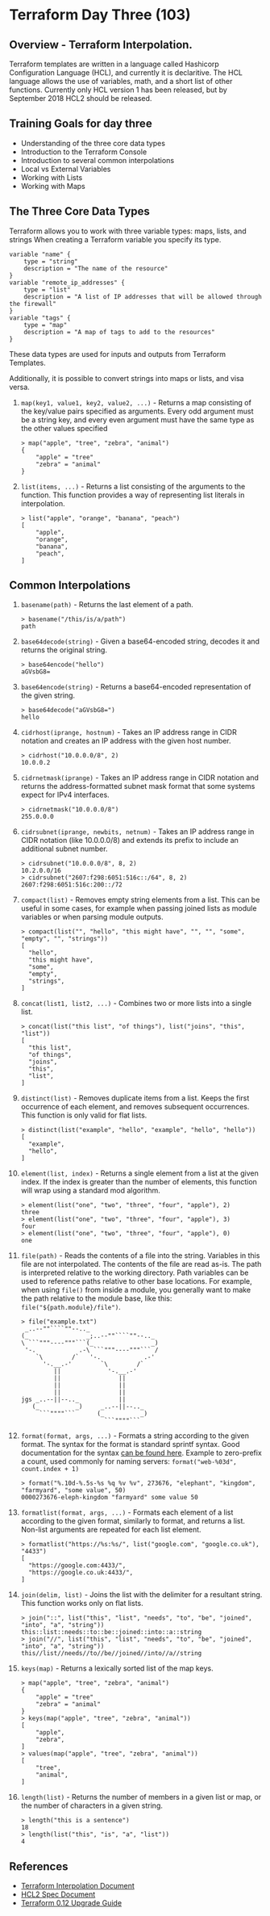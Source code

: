 # Terraform Day Three (103)

## Overview - Terraform Interpolation.
Terraform templates are written in a language called Hashicorp Configuration Language (HCL), and currently it is declaritive.
The HCL language allows the use of variables, math, and a short list of other functions.
Currently only HCL version 1 has been released, but by September 2018 HCL2 should be released.

## Training Goals for day three
*  Understanding of the three core data types
*  Introduction to the Terraform Console
*  Introduction to several common interpolations
*  Local vs External Variables
*  Working with Lists
*  Working with Maps

## The Three Core Data Types
Terraform allows you to work with three variable types: maps, lists, and strings
When creating a Terraform variable you specify its type.
```hcl
variable "name" {
    type = "string"
    description = "The name of the resource"
}
variable "remote_ip_addresses" {
    type = "list"
    description = "A list of IP addresses that will be allowed through the firewall"
}
variable "tags" {
    type = "map"
    description = "A map of tags to add to the resources"
}
```
These data types are used for inputs and outputs from Terraform Templates.

Additionally, it is possible to convert strings into maps or lists, and visa versa.


1.  `map(key1, value1, key2, value2, ...)` - Returns a map consisting of the key/value pairs specified as arguments. Every odd argument must be a string key, and every even argument must have the same type as the other values specified
    ```hcl
    > map("apple", "tree", "zebra", "animal")
    {
        "apple" = "tree"
        "zebra" = "animal"
    }
    ```
2.  `list(items, ...)` - Returns a list consisting of the arguments to the function. This function provides a way of representing list literals in interpolation.
    ```hcl
    > list("apple", "orange", "banana", "peach")
    [
        "apple",
        "orange",
        "banana",
        "peach",
    ]
    ```

## Common Interpolations
1.  `basename(path)` - Returns the last element of a path.
    ```hcl
    > basename("/this/is/a/path")
    path
    ```
2.  `base64decode(string)` - Given a base64-encoded string, decodes it and returns the original string.
    ```hcl
    > base64encode("hello")
    aGVsbG8=
    ```
3.  `base64encode(string)` - Returns a base64-encoded representation of the given string.
    ```hcl
    > base64decode("aGVsbG8=")
    hello
    ```
4.  `cidrhost(iprange, hostnum)` - Takes an IP address range in CIDR notation and creates an IP address with the given host number.
    ```hcl
    > cidrhost("10.0.0.0/8", 2)
    10.0.0.2
    ```
5.  `cidrnetmask(iprange)` - Takes an IP address range in CIDR notation and returns the address-formatted subnet mask format that some systems expect for IPv4 interfaces.
    ```hcl
    > cidrnetmask("10.0.0.0/8")
    255.0.0.0
    ```
6.  `cidrsubnet(iprange, newbits, netnum)` - Takes an IP address range in CIDR notation (like 10.0.0.0/8) and extends its prefix to include an additional subnet number.
    ```hcl
    > cidrsubnet("10.0.0.0/8", 8, 2)
    10.2.0.0/16
    > cidrsubnet("2607:f298:6051:516c::/64", 8, 2)
    2607:f298:6051:516c:200::/72
    ```
7.  `compact(list)` - Removes empty string elements from a list. This can be useful in some cases, for example when passing joined lists as module variables or when parsing module outputs.
    ```hcl
    > compact(list("", "hello", "this might have", "", "", "some", "empty", "", "strings"))
    [
      "hello",
      "this might have",
      "some",
      "empty",
      "strings",
    ]
8.  `concat(list1, list2, ...)` - Combines two or more lists into a single list.
    ```hcl
    > concat(list("this list", "of things"), list("joins", "this", "list"))
    [
      "this list",
      "of things",
      "joins",
      "this",
      "list",
    ]
    ```
9.  `distinct(list)` - Removes duplicate items from a list. Keeps the first occurrence of each element, and removes subsequent occurrences. This function is only valid for flat lists.
    ```hcl
    > distinct(list("example", "hello", "example", "hello", "hello"))
    [
      "example",
      "hello",
    ]
    ```
10. `element(list, index)` - Returns a single element from a list at the given index. If the index is greater than the number of elements, this function will wrap using a standard mod algorithm. 
    ```hcl
    > element(list("one", "two", "three", "four", "apple"), 2)
    three
    > element(list("one", "two", "three", "four", "apple"), 3)
    four
    > element(list("one", "two", "three", "four", "apple"), 0)
    one
    ```
11. `file(path)` - Reads the contents of a file into the string. Variables in this file are not interpolated. The contents of the file are read as-is. The path is interpreted relative to the working directory. Path variables can be used to reference paths relative to other base locations. For example, when using `file()` from inside a module, you generally want to make the path relative to the module base, like this: `file("${path.module}/file")`.
    ```hcl
    > file("example.txt")
     _..--""````""--.._
    (_                _;..--""````""--.._
    \ ```"""----"""```(_                _)
     '-.            .-\ ```"""----"""``` /
        `\        /`   '-.            .-'
          '-.__.-'        `\        /`
             ||             '-.__.-'
             ||                ||
             ||                ||
             ||                ||
    jgs _..--||--.._           ||
       (_          _)     _..--||--.._
         ```""""```      (_          _)
                           ```""""```
    ```
12. `format(format, args, ...)` - Formats a string according to the given format. The syntax for the format is standard sprintf syntax. Good documentation for the syntax [can be found here](https://golang.org/pkg/fmt/). Example to zero-prefix a count, used commonly for naming servers: `format("web-%03d", count.index + 1)`
    ```hcl
    > format("%.10d-%.5s-%s %q %v %v", 273676, "elephant", "kingdom", "farmyard", "some value", 50)
    0000273676-eleph-kingdom "farmyard" some value 50
    ```
13. `formatlist(format, args, ...)` - Formats each element of a list according to the given format, similarly to format, and returns a list. Non-list arguments are repeated for each list element.
    ```hcl
    > formatlist("https://%s:%s/", list("google.com", "google.co.uk"), "4433")
    [
      "https://google.com:4433/",
      "https://google.co.uk:4433/",
    ]
    ```
14. `join(delim, list)` - Joins the list with the delimiter for a resultant string. This function works only on flat lists. 
    ```hcl
    > join("::", list("this", "list", "needs", "to", "be", "joined", "into", "a", "string"))
    this::list::needs::to::be::joined::into::a::string
    > join("//", list("this", "list", "needs", "to", "be", "joined", "into", "a", "string"))
    this//list//needs//to//be//joined//into//a//string
    ```
15. `keys(map)` - Returns a lexically sorted list of the map keys.
    ```hcl
    > map("apple", "tree", "zebra", "animal")
    {
        "apple" = "tree"
        "zebra" = "animal"
    }
    > keys(map("apple", "tree", "zebra", "animal"))
    [
        "apple",
        "zebra",
    ]
    > values(map("apple", "tree", "zebra", "animal"))
    [
        "tree",
        "animal",
    ]
    ```
16. `length(list)` - Returns the number of members in a given list or map, or the number of characters in a given string.
    ```hcl
    > length("this is a sentence")
    18
    > length(list("this", "is", "a", "list"))
    4
    ```


## References
*  [Terraform Interpolation Document](https://www.terraform.io/docs/configuration/interpolation.html)
*  [HCL2 Spec Document](https://github.com/hashicorp/hcl2/blob/master/hcl/hclsyntax/spec.md)
*  [Terraform 0.12 Upgrade Guide](https://www.terraform.io/upgrade-guides/0-12.html)